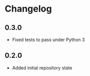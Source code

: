 # Changelog

## 0.3.0
- Fixed tests to pass under Python 3

## 0.2.0
- Added initial repository state